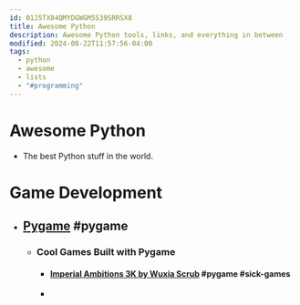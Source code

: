 ```yaml
---
id: 01J5TX84QMYDGWGM5S39SRRSX8
title: Awesome Python
description: Awesome Python tools, links, and everything in between
modified: 2024-08-22T11:57:56-04:00
tags:
  - python
  - awesome
  - lists
  - "#programming"
---
```

# Awesome Python
- The best Python stuff in the world.


# Game Development
- ## [Pygame](https://www.pygame.org/docs/) #pygame
	- ### Cool Games Built with Pygame
		- #### [Imperial Ambitions 3K by Wuxia Scrub](https://wuxia-scrub.itch.io/imperial-ambitions-3k) #pygame #sick-games 
		- 